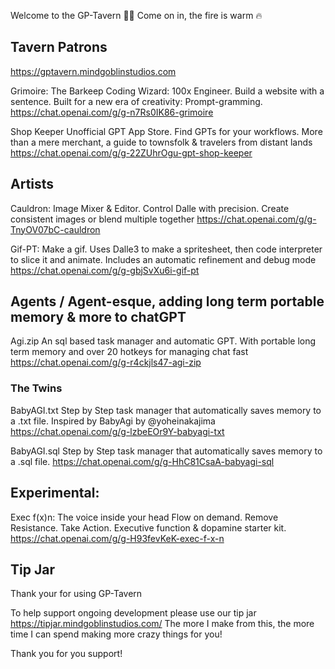 Welcome to the GP-Tavern 🍻🍺
Come on in, the fire is warm 🔥

## Tavern Patrons
https://gptavern.mindgoblinstudios.com

Grimoire: The Barkeep
Coding Wizard: 100x Engineer. Build a website with a sentence. Built for a new era of creativity: Prompt-gramming.
https://chat.openai.com/g/g-n7Rs0IK86-grimoire

Shop Keeper
Unofficial GPT App Store. Find GPTs for your workflows. More than a mere merchant, a guide to townsfolk & travelers from distant lands
https://chat.openai.com/g/g-22ZUhrOgu-gpt-shop-keeper

## Artists

Cauldron:
Image Mixer & Editor. Control Dalle with precision. Create consistent images or blend multiple together
https://chat.openai.com/g/g-TnyOV07bC-cauldron

Gif-PT: 
Make a gif. Uses Dalle3 to make a spritesheet, then code interpreter to slice it and animate. Includes an automatic refinement and debug mode
https://chat.openai.com/g/g-gbjSvXu6i-gif-pt


## Agents / Agent-esque, adding long term portable memory & more to chatGPT

Agi.zip
An sql based task manager and automatic GPT. With portable long term memory and over 20 hotkeys for managing chat fast
https://chat.openai.com/g/g-r4ckjls47-agi-zip

### The Twins
BabyAGI.txt
Step by Step task manager that automatically saves memory to a .txt file. Inspired by BabyAgi by @yoheinakajima
https://chat.openai.com/g/g-lzbeEOr9Y-babyagi-txt

BabyAGI.sql
Step by Step task manager that automatically saves memory to a .sql file. 
https://chat.openai.com/g/g-HhC81CsaA-babyagi-sql

## Experimental:

Exec f(x)n: The voice inside your head
Flow on demand. Remove Resistance. Take Action. Executive function & dopamine starter kit.
https://chat.openai.com/g/g-H93fevKeK-exec-f-x-n


## Tip Jar
Thank your for using GP-Tavern

To help support ongoing development please use our tip jar
https://tipjar.mindgoblinstudios.com/
The more I make from this, the more time I can spend making more crazy things for you!

Thank you for you support!
